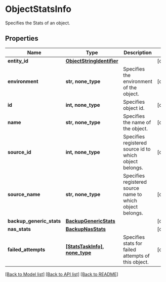 # ObjectStatsInfo

Specifies the Stats of an object.

## Properties
Name | Type | Description | Notes
------------ | ------------- | ------------- | -------------
**entity_id** | [**ObjectStringIdentifier**](ObjectStringIdentifier.md) |  | [optional] 
**environment** | **str, none_type** | Specifies the environment of the object. | [optional] 
**id** | **int, none_type** | Specifies object id. | [optional] 
**name** | **str, none_type** | Specifies the name of the object. | [optional] 
**source_id** | **int, none_type** | Specifies registered source id to which object belongs. | [optional] 
**source_name** | **str, none_type** | Specifies registered source name to which object belongs. | [optional] 
**backup_generic_stats** | [**BackupGenericStats**](BackupGenericStats.md) |  | [optional] 
**nas_stats** | [**BackupNasStats**](BackupNasStats.md) |  | [optional] 
**failed_attempts** | [**[StatsTaskInfo], none_type**](StatsTaskInfo.md) | Specifies stats for failed attempts of this object. | [optional] 

[[Back to Model list]](../README.md#documentation-for-models) [[Back to API list]](../README.md#documentation-for-api-endpoints) [[Back to README]](../README.md)


